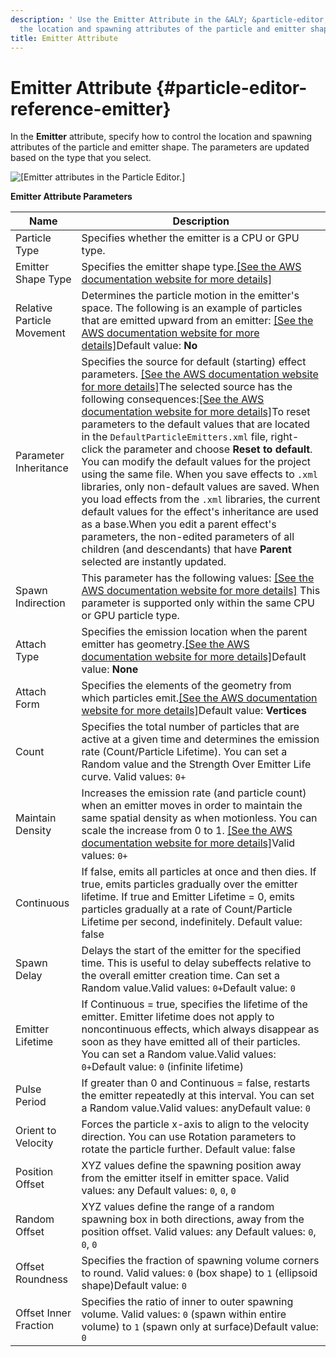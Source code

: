 ```yaml
---
description: ' Use the Emitter Attribute in the &ALY; &particle-editor; to control
  the location and spawning attributes of the particle and emitter shape. '
title: Emitter Attribute
---
```

# Emitter Attribute {#particle-editor-reference-emitter}

In the **Emitter** attribute, specify how to control the location and spawning attributes of the particle and emitter shape\. The parameters are updated based on the type that you select\. 

![\[Emitter attributes in the Particle Editor.\]](/images/userguide/particles/particle-editor-emitter.png)


**Emitter Attribute Parameters**  

| Name | Description | 
| --- | --- | 
| Particle Type | Specifies whether the emitter is a CPU or GPU type\. | 
| Emitter Shape Type | Specifies the emitter shape type\.[\[See the AWS documentation website for more details\]](http://docs.aws.amazon.com/lumberyard/latest/userguide/particle-editor-reference-emitter.html) | 
| Relative Particle Movement | Determines the particle motion in the emitter's space\. The following is an example of particles that are emitted upward from an emitter: [\[See the AWS documentation website for more details\]](http://docs.aws.amazon.com/lumberyard/latest/userguide/particle-editor-reference-emitter.html)Default value: **No** | 
| Parameter Inheritance | Specifies the source for default \(starting\) effect parameters\. [\[See the AWS documentation website for more details\]](http://docs.aws.amazon.com/lumberyard/latest/userguide/particle-editor-reference-emitter.html)The selected source has the following consequences:[\[See the AWS documentation website for more details\]](http://docs.aws.amazon.com/lumberyard/latest/userguide/particle-editor-reference-emitter.html)To reset parameters to the default values that are located in the `DefaultParticleEmitters.xml` file, right\-click the parameter and choose **Reset to default**\. You can modify the default values for the project using the same file\. When you save effects to `.xml` libraries, only non\-default values are saved\. When you load effects from the `.xml` libraries, the current default values for the effect's inheritance are used as a base\.When you edit a parent effect's parameters, the non\-edited parameters of all children \(and descendants\) that have **Parent** selected are instantly updated\. | 
| Spawn Indirection |  This parameter has the following values: [\[See the AWS documentation website for more details\]](http://docs.aws.amazon.com/lumberyard/latest/userguide/particle-editor-reference-emitter.html)  This parameter is supported only within the same CPU or GPU particle type\.   | 
| Attach Type | Specifies the emission location when the parent emitter has geometry\.[\[See the AWS documentation website for more details\]](http://docs.aws.amazon.com/lumberyard/latest/userguide/particle-editor-reference-emitter.html)Default value: **None** | 
| Attach Form | Specifies the elements of the geometry from which particles emit\.[\[See the AWS documentation website for more details\]](http://docs.aws.amazon.com/lumberyard/latest/userguide/particle-editor-reference-emitter.html)Default value: **Vertices**  | 
| Count | Specifies the total number of particles that are active at a given time and determines the emission rate \(Count/Particle Lifetime\)\. You can set a Random value and the Strength Over Emitter Life curve\. Valid values: `0+` | 
| Maintain Density | Increases the emission rate \(and particle count\) when an emitter moves in order to maintain the same spatial density as when motionless\. You can scale the increase from 0 to 1\. [\[See the AWS documentation website for more details\]](http://docs.aws.amazon.com/lumberyard/latest/userguide/particle-editor-reference-emitter.html)Valid values: `0+` | 
| Continuous | If false, emits all particles at once and then dies\. If true, emits particles gradually over the emitter lifetime\. If true and Emitter Lifetime = 0, emits particles gradually at a rate of Count/Particle Lifetime per second, indefinitely\. Default value: false  | 
| Spawn Delay | Delays the start of the emitter for the specified time\. This is useful to delay subeffects relative to the overall emitter creation time\. Can set a Random value\.Valid values: `0+`Default value: `0` | 
| Emitter Lifetime | If Continuous = true, specifies the lifetime of the emitter\. Emitter lifetime does not apply to noncontinuous effects, which always disappear as soon as they have emitted all of their particles\. You can set a Random value\.Valid values: `0+`Default value: `0` \(infinite lifetime\) | 
| Pulse Period | If greater than 0 and Continuous = false, restarts the emitter repeatedly at this interval\. You can set a Random value\.Valid values: anyDefault value: `0` | 
| Orient to Velocity | Forces the particle x\-axis to align to the velocity direction\. You can use Rotation parameters to rotate the particle further\. Default value: false | 
| Position Offset | XYZ values define the spawning position away from the emitter itself in emitter space\. Valid values: any Default values: `0`, `0`, `0`  | 
| Random Offset | XYZ values define the range of a random spawning box in both directions, away from the position offset\. Valid values: any Default values: `0`, `0`, `0` | 
| Offset Roundness | Specifies the fraction of spawning volume corners to round\. Valid values: `0` \(box shape\) to `1` \(ellipsoid shape\)Default value: `0` | 
| Offset Inner Fraction | Specifies the ratio of inner to outer spawning volume\. Valid values: `0` \(spawn within entire volume\) to `1` \(spawn only at surface\)Default value: `0` | 